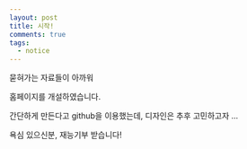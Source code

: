 ```yaml
---
layout: post
title: 시작!
comments: true
tags:
  - notice
---
```




묻혀가는 자료들이 아까워

홈페이지를 개설하였습니다.

간단하게 만든다고 github을 이용했는데, 디자인은 추후 고민하고자 ...

욕심 있으신분, 재능기부 받습니다!


